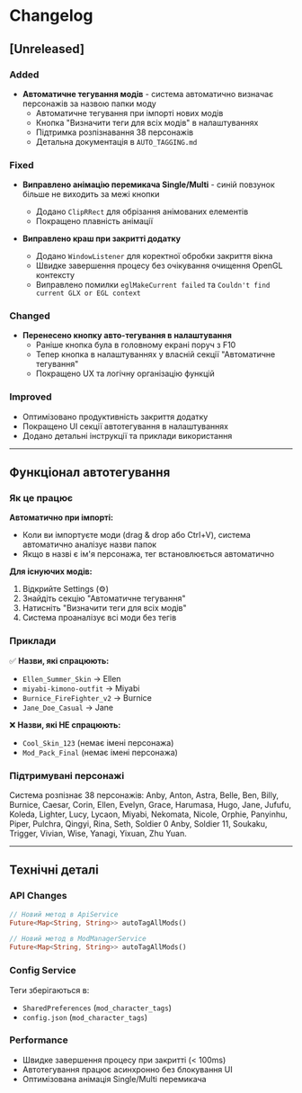 # Changelog

## [Unreleased]

### Added
- **Автоматичне тегування модів** - система автоматично визначає персонажів за назвою папки моду
  - Автоматичне тегування при імпорті нових модів
  - Кнопка "Визначити теги для всіх модів" в налаштуваннях
  - Підтримка розпізнавання 38 персонажів
  - Детальна документація в `AUTO_TAGGING.md`

### Fixed
- **Виправлено анімацію перемикача Single/Multi** - синій повзунок більше не виходить за межі кнопки
  - Додано `ClipRRect` для обрізання анімованих елементів
  - Покращено плавність анімації
  
- **Виправлено краш при закритті додатку**
  - Додано `WindowListener` для коректної обробки закриття вікна
  - Швидке завершення процесу без очікування очищення OpenGL контексту
  - Виправлено помилки `eglMakeCurrent failed` та `Couldn't find current GLX or EGL context`

### Changed
- **Перенесено кнопку авто-тегування в налаштування**
  - Раніше кнопка була в головному екрані поруч з F10
  - Тепер кнопка в налаштуваннях у власній секції "Автоматичне тегування"
  - Покращено UX та логічну організацію функцій

### Improved
- Оптимізовано продуктивність закриття додатку
- Покращено UI секції автотегування в налаштуваннях
- Додано детальні інструкції та приклади використання

---

## Функціонал автотегування

### Як це працює

**Автоматично при імпорті:**
- Коли ви імпортуєте моди (drag & drop або Ctrl+V), система автоматично аналізує назви папок
- Якщо в назві є ім'я персонажа, тег встановлюється автоматично

**Для існуючих модів:**
1. Відкрийте Settings (⚙️)
2. Знайдіть секцію "Автоматичне тегування"
3. Натисніть "Визначити теги для всіх модів"
4. Система проаналізує всі моди без тегів

### Приклади

✅ **Назви, які спрацюють:**
- `Ellen_Summer_Skin` → Ellen
- `miyabi-kimono-outfit` → Miyabi
- `Burnice_FireFighter_v2` → Burnice
- `Jane_Doe_Casual` → Jane

❌ **Назви, які НЕ спрацюють:**
- `Cool_Skin_123` (немає імені персонажа)
- `Mod_Pack_Final` (немає імені персонажа)

### Підтримувані персонажі

Система розпізнає 38 персонажів: Anby, Anton, Astra, Belle, Ben, Billy, Burnice, Caesar, Corin, Ellen, Evelyn, Grace, Harumasa, Hugo, Jane, Jufufu, Koleda, Lighter, Lucy, Lycaon, Miyabi, Nekomata, Nicole, Orphie, Panyinhu, Piper, Pulchra, Qingyi, Rina, Seth, Soldier 0 Anby, Soldier 11, Soukaku, Trigger, Vivian, Wise, Yanagi, Yixuan, Zhu Yuan.

---

## Технічні деталі

### API Changes

```dart
// Новий метод в ApiService
Future<Map<String, String>> autoTagAllMods()

// Новий метод в ModManagerService  
Future<Map<String, String>> autoTagAllMods()
```

### Config Service

Теги зберігаються в:
- `SharedPreferences` (`mod_character_tags`)
- `config.json` (`mod_character_tags`)

### Performance

- Швидке завершення процесу при закритті (< 100ms)
- Автотегування працює асинхронно без блокування UI
- Оптимізована анімація Single/Multi перемикача
